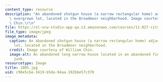 ```yaml
---
content_type: resource
description: "An abandoned shotgun house (a narrow rectangular home) adjacent to an\
  \ overgrown lot, located in the Broadmoor neighborhood. Image courtesy of William\
  \ Chin.\r\n"
file: https://ol-ocw-studio-app-qa.s3.amazonaws.com/courses/11-027-city-to-city-comparing-researching-and-writing-about-cities-new-orleans-spring-2011/c96e5cbe3419b5da94aa192bbe57c370_1005.jpg
file_type: image/jpeg
image_metadata:
  caption: An abandoned shotgun house (a narrow rectangular home) adjacent to an overgrown
    lot, located in the Broadmoor neighborhood.
  credit: Image courtesy of William Chin.
  image-alt: An abandoned long narrow house located in an abandoned field filled with
    junk.
resourcetype: Image
title: 1005.jpg
uid: c96e5cbe-3419-b5da-94aa-192bbe57c370
---
```

